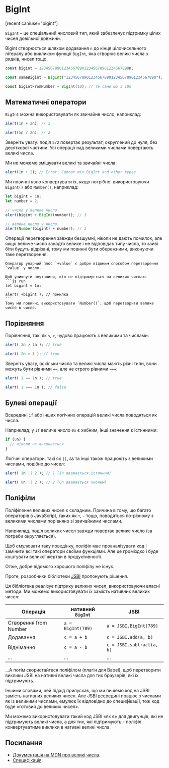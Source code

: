 # BigInt

[recent caniuse="bigint"]

`BigInt` – це спеціальний числовий тип, який забезпечує підтримку цілих чисел довільної довжини.

Bigint створюється шляхом додавання `n` до кінця цілочисельного літералу або викликом функції `BigInt`, яка створює великі числа з рядків, чисел тощо.

```js
const bigint = 1234567890123456789012345678901234567890n;

const sameBigint = BigInt("1234567890123456789012345678901234567890");

const bigintFromNumber = BigInt(10); // те саме що і 10n
```

## Математичні оператори

`BigInt` можна використовувати як звичайне число, наприклад:

```js run
alert(1n + 2n); // 3

alert(5n / 2n); // 2
```

Зверніть увагу: поділ `5/2` повертає результат, округлений до нуля, без десяткової частини. Усі операції над великими числами повертають великі числа.

Ми не можемо змішувати великі та звичайні числа:

```js run
alert(1n + 2); // Error: Cannot mix BigInt and other types
```

Ми повинні явно конвертувати їх, якщо потрібно: використовуючи `BigInt()` або `Number()`, наприклад:

```js run
let bigint = 1n;
let number = 2;

// число у велике число
alert(bigint + BigInt(number)); // 3

// велике число у число
alert(Number(bigint) + number); // 3
```

Операції перетворення завжди безшумні, ніколи не дають помилок, але якщо величе число занадто велике і не відповідає типу числа, то зайві біти будуть відрізані, тому ми повинні бути обережними, виконуючи таке перетворення.

````smart header="Унарний плюс не підтримується на великих числах"
Оператор унарний плюс `+value` є добре відомим способом перетворення `value` у число.

Щоб уникнути плутанини, він не підтримується на великих числах:
```js run
let bigint = 1n;

alert( +bigint ); // помилка
```
Тому ми повинні використовувати `Number()`, щоб перетворити велике число в число.
````

## Порівняння

Порівняння, такі як `<`, `>`, чудово працюють з великими та числами:

```js run
alert( 2n > 1n ); // true

alert( 2n > 1 ); // true
```

Зверніть увагу, оскільки числа та великі числа мають різні типи, вони можуть бути рівними `==`, але не строго рівними `===`:

```js run
alert( 1 == 1n ); // true

alert( 1 === 1n ); // false
```

## Булеві операції

Всередині `if` або інших логічних операцій великі числа поводяться як числа.

Наприклад, у `if` величе число `0n` є хибним, інші значення є істинними:

```js run
if (0n) {
  // ніколи не виконається
}
```

Логічні оператори, такі як `||`, `&&` та інші також працюють з великими числами, подібно до чисел:

```js run
alert( 1n || 2 ); // 1 (1n вважається істинним)

alert( 0n || 2 ); // 2 (0n вважається хибним)
```

## Поліфіли

Поліфілення великих чисел є складним. Причина в тому, що багато операторів в JavaScript, таких як `+`, `-` тощо, поводяться по-різному з великими числами порівняно зі звичайними числами.

Наприклад, поділ великих чисел завжди повертає велике число (за потреби округляється).

Щоб емулювати таку поведінку, поліфіл має проаналізувати код і замінити всі такі оператори своїми функціями. Але це громіздко і буде коштувати великої жертви в продуктивності.

Отже, добре відомого хорошого поліфілу не існує.

Проте, розробники бібліотеки [JSBI](https://github.com/GoogleChromeLabs/jsbi) пропонують рішення.

Ця бібліотека реалізує підтрику великих чисел, використовуючи власні методи. Ми можемо використовувати їх замість нативних великих чисел:

| Операція | нативний `BigInt` | JSBI |
|-----------|-----------------|------|
| Створення from Number | `a = BigInt(789)` | `a = JSBI.BigInt(789)` |
| Додавання | `c = a + b` | `c = JSBI.add(a, b)` |
| Віднімання	| `c = a - b` | `c = JSBI.subtract(a, b)` |
| ... | ... | ... |

...А потім скористайтеся поліфілом (плагін для Babel), щоб перетворити виклики JSBI на нативні великі числа для тих браузерів, які їх підтримують.

Іншими словами, цей підхід припускає, що ми пишемо код на JSBI замість нативних великих чисел. Але JSBI всередині працює з числами як із великими числами, емулює їх відповідно до специфікації, тож код буде «готовий до великих чисел».

Ми можемо використовувати такий код JSBI «як є» для двигунців, які не підтримують великі числа, а для тих, які підтримують - поліфіл конвертуватиме виклики в нативні великі числа.

## Посилання

- [Документація на MDN про великі числа](mdn:/JavaScript/Reference/Global_Objects/BigInt).
- [Специфікація](https://tc39.es/ecma262/#sec-bigint-objects).
